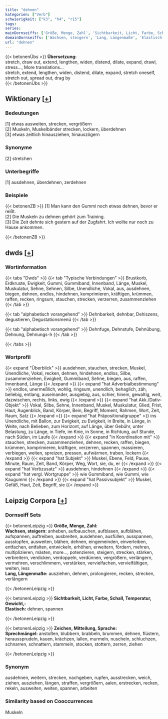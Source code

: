 ```yaml
---
title: "dehnen"
kategorien: ["Verb"]
schwierigkeit: ["k3", "h4", "r15"]
tags:
series:
mainDornseiffs: ['Größe, Menge, Zahl', 'Sichtbarkeit, Licht, Farbe, Schall, Temperatur, Gewicht,', 'Zeichen, Mitteilung, Sprache']
domainDornseiffs: ['Wachsen, steigern', 'Lang, Längenmaße', 'Elastisch', 'Sprechmängel']
url: "dehnen"
---
```


{{< betonenÜbs >}}
**Übersetzung:**  
stretch, draw out, extend, lengthen, widen, distend, dilate, expand, drawl, stress..., More translations...  
stretch, extend, lengthen, widen, distend, dilate, expand, stretch oneself, stretch out, spread out, drag by  
{{< /betonenÜbs >}}

## Wiktionary [[+](https://de.wiktionary.org/wiki/dehnen)]

### Bedeutungen
[1] etwas ausweiten, strecken, vergrößern  
[2] Muskeln, Muskelbänder strecken, lockern, überdehnen  
[3] etwas zeitlich hinausziehen, hinauszögern  

### Synonyme
[2] stretchen  

### Unterbegriffe
[1] ausdehnen, überdehnen, zerdehnen  

### Beispiele
{{< betonenZB >}}
[1] Man kann den Gummi noch etwas dehnen, bevor er reißt.  
[2] Die Muskeln zu dehnen gehört zum Training.  
[3] Die Zeit dehnte sich gestern auf der Zugfahrt. Ich wollte nur noch zu Hause ankommen.  

{{< /betonenZB >}}


## dwds [[+](https://www.dwds.de/wb/dehnen)]

### Wortinformation
{{< tabs "Dwds" >}}
{{< tab "Typische Verbindungen" >}}
Brustkorb, Erdkruste, Ewigkeit, Gummi, Gummiband, Innenband, Länge, Muskel, Muskulatur, Sehne, Sehnen, Silbe, Unendliche, Vokal, aus, ausdehnen, biegen, dehnen, endlos, hindehnen, komprimieren, kräftigen, krümmen, raffen, recken, ringsum, stauchen, strecken, verzerren, zusammenziehen
{{< /tab >}}

{{< tab "alphabetisch vorangehend" >}}
Dehnbarkeit, dehnbar, Dehiszens, degustieren, Degustationsmenü
{{< /tab >}}

{{< tab "alphabetisch vorangehend" >}}
Dehnfuge, Dehnstufe, Dehnübung, Dehnung, Dehnungs-h
{{< /tab >}}

{{< /tabs >}}

### Wortprofil
{{< expand "Überblick" >}} ausdehnen, stauchen, strecken, Muskel, Unendliche, Vokal, recken, dehnen, hindehnen, endlos, Silbe, zusammenziehen, Ewigkeit, Gummiband, Sehne, biegen, aus, raffen, Innenband, Länge {{< /expand >}}
{{< expand "hat Adverbialbestimmung" >}} endlos, unermeßlich, wohlig, ringsum, unendlich, behaglich, zäh, beliebig, entlang, auseinander, ausgiebig, aus, schier, hinein, gewaltig, weit, dazwischen, rechts, links, ewig {{< /expand >}}
{{< expand "hat Akk./Dativ-Objekt" >}} Vokal, Silbe, Sehne, Innenband, Muskel, Muskulatur, Glied, Frist, Haut, Augenblick, Band, Körper, Bein, Begriff, Moment, Rahmen, Wort, Zeit, Raum, Satz {{< /expand >}}
{{< expand "hat Präpositionalgruppe" >}} ins Unendliche, mit Ballon, zur Ewigkeit, zu Ewigkeit, in Breite, in Länge, in Weite, nach Belieben, zum Horizont, auf Länge, über Gebühr, unter Belastung, zu Länge, in Tiefe, im Knie, in Sonne, in Richtung, auf Stunde, nach Süden, im Laufe {{< /expand >}}
{{< expand "in Koordination mit" >}} stauchen, strecken, zusammenziehen, dehnen, recken, raffen, biegen, krümmen, komprimieren, kräftigen, verzerren, spannen, massieren, verbiegen, weiten, spreizen, pressen, aufwärmen, traben, lockern {{< /expand >}}
{{< expand "hat Subjekt" >}} Muskel, Ebene, Feld, Pause, Minute, Raum, Zeit, Band, Körper, Weg, Wort, sie, du, er {{< /expand >}}
{{< expand "hat Verbzusatz" >}} ausdehnen, hindehnen {{< /expand >}}
{{< expand "hat vergl. Wortgruppe" >}} wie Gummiband, wie Gummi, wie Kaugummi {{< /expand >}}
{{< expand "hat Passivsubjekt" >}} Muskel, Gefäß, Haut, Zeit, Begriff, sie {{< /expand >}}

## Leipzig Corpora [[+](https://corpora.uni-leipzig.de/en/res?word=dehnen&corpusId=deu_newscrawl-public_2018)]

### Dornseiff Sets
{{< betonenLeipzig >}}
**Größe, Menge, Zahl:**  
**Wachsen, steigern:** anheben, aufbauschen, aufblasen, aufblähen, aufspannen, auftreiben, ausbreiten, ausdehnen, ausfüllen, ausspannen, ausstopfen, ausweiten, blähen, dehnen, eingemeinden, einverleiben, entfachen, entfalten, entwickeln, erhöhen, erweitern, fördern, mehren, multiplizieren, mästen, more..., potenzieren, steigern, strecken, stärken, verbreitern, verdicken, verdoppeln, verdünnen, vergrößern, verlängern, vermehren, verschlimmern, verstärken, vervielfachen, vervielfältigen, weiten, less  
**Lang, Längenmaße:** ausziehen, dehnen, prolongieren, recken, strecken, verlängern  

{{< /betonenLeipzig >}}


{{< betonenLeipzig >}}
**Sichtbarkeit, Licht, Farbe, Schall, Temperatur, Gewicht,:**  
**Elastisch:** dehnen, spannen  

{{< /betonenLeipzig >}}


{{< betonenLeipzig >}}
**Zeichen, Mitteilung, Sprache:**  
**Sprechmängel:** anstoßen, blubbern, brabbeln, brummen, dehnen, flüstern, heraussprudeln, kauen, krächzen, lallen, murmeln, nuscheln, schluchzen, schnarren, schnattern, stammeln, stocken, stottern, zerren, ziehen  

{{< /betonenLeipzig >}}

### Synonym
ausdehnen, weitern, strecken, nachgeben, rupfen, ausstrecken, weich, ziehen, ausziehen, längen, straffen, vergrößern, aalen, erstrecken, recken, rekeln, ausweiten, weiten, spannen, arbeiten


### Similarity based on Cooccurrences
Muskeln

